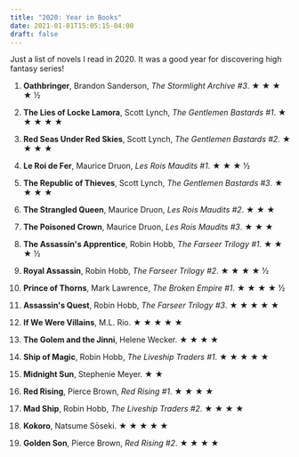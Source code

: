```yaml
---
title: "2020: Year in Books"
date: 2021-01-01T15:05:15-04:00
draft: false
---
```


Just a list of novels I read in 2020. It was a good year for discovering high fantasy series!

1. **Oathbringer**, Brandon Sanderson, *The Stormlight Archive #3*. ★ ★ ★ ★ ½

2. **The Lies of Locke Lamora**, Scott Lynch, *The Gentlemen Bastards #1*. ★ ★ ★ ★ ★ 

3. **Red Seas Under Red Skies**, Scott Lynch, *The Gentlemen Bastards #2*. ★ ★ ★ ★ 

4. **Le Roi de Fer**, Maurice Druon, *Les Rois Maudits #1*. ★ ★ ★ ½

5. **The Republic of Thieves**, Scott Lynch, *The Gentlemen Bastards #3*. ★ ★ ★ ★ 

6. **The Strangled Queen**, Maurice Druon, *Les Rois Maudits #2*. ★ ★ ★ 

7. **The Poisoned Crown**, Maurice Druon, *Les Rois Maudits #3*. ★ ★ ★ 

8. **The Assassin's Apprentice**, Robin Hobb, *The Farseer Trilogy #1*. ★ ★ ★ ½

9. **Royal Assassin**, Robin Hobb, *The Farseer Trilogy #2*. ★ ★ ★ ★ ½

10. **Prince of Thorns**, Mark Lawrence, *The Broken Empire #1*. ★ ★ ★ ★ ½

11. **Assassin's Quest**, Robin Hobb, *The Farseer Trilogy #3*. ★ ★ ★ ★ ★ 

12. **If We Were Villains**, M.L. Rio. ★ ★ ★ ★ ★ 

13. **The Golem and the Jinni**, Helene Wecker. ★ ★ ★ ★ 

14. **Ship of Magic**, Robin Hobb, *The Liveship Traders #1*. ★ ★ ★ ★ ★ 

15. **Midnight Sun**, Stephenie Meyer. ★ ★ 

16. **Red Rising**, Pierce Brown, *Red Rising #1*. ★ ★ ★ ★ 

17. **Mad Ship**, Robin Hobb, *The Liveship Traders #2*. ★ ★ ★ ★ 

18. **Kokoro**, Natsume Sōseki. ★ ★ ★ ★ ★ 

19. **Golden Son**, Pierce Brown, *Red Rising #2*. ★ ★ ★ ★  
